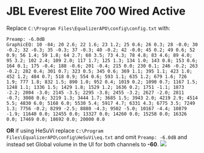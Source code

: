 # JBL Everest Elite 700 Wired Active
Replace `C:\Program Files\EqualizerAPO\config\config.txt` with:
```
Preamp: -6.0dB
GraphicEQ: 10 -84; 20 2.6; 22 1.6; 23 1.2; 25 0.6; 26 0.3; 28 -0.0; 30 -0.2; 32 -0.3; 35 -0.3; 37 -0.3; 40 -0.2; 42 -0.0; 45 0.2; 49 0.6; 52 0.9; 56 1.4; 59 1.8; 64 2.7; 68 3.5; 73 4.3; 78 4.8; 83 4.6; 89 4.0; 95 3.2; 102 2.4; 109 2.0; 117 1.7; 125 1.3; 134 1.0; 143 0.8; 153 0.6; 164 0.1; 175 -0.4; 188 -0.6; 201 -0.4; 215 0.0; 230 0.1; 246 -0.2; 263 -0.2; 282 0.4; 301 0.7; 323 0.5; 345 0.6; 369 1.1; 395 1.1; 423 1.0; 452 1.2; 484 0.7; 518 0.9; 554 0.6; 593 1.1; 635 1.2; 679 1.6; 726 1.9; 777 1.8; 832 1.5; 890 1.0; 952 0.4; 1019 0.2; 1090 0.7; 1167 1.5; 1248 1.1; 1336 1.5; 1429 1.8; 1529 1.2; 1636 0.2; 1751 -1.1; 1873 -2.2; 2004 -3.0; 2145 -3.5; 2295 -3.8; 2455 -3.2; 2627 -2.0; 2811 -0.7; 3008 0.6; 3219 1.3; 3444 1.7; 3685 1.5; 3943 2.0; 4219 2.9; 4514 5.5; 4830 6.0; 5168 6.0; 5530 5.4; 5917 4.7; 6331 4.3; 6775 3.5; 7249 1.3; 7756 -0.2; 8299 -2.5; 8880 -4.3; 9502 -5.0; 10167 -4.4; 10879 -1.9; 11640 0.0; 12455 0.0; 13327 0.0; 14260 0.0; 15258 0.0; 16326 0.0; 17469 0.0; 18692 0.0; 20000 0.0
```
**OR** if using HeSuVi replace `C:\Program Files\EqualizerAPO\config\HeSuVi\eq.txt` and omit `Preamp: -6.0dB` and instead set Global volume in the UI for both channels to **-60**.
![](https://raw.githubusercontent.com/jaakkopasanen/AutoEq/master/results/Sonoma%20Model%20One/innerfidelity/onear/JBL%20Everest%20Elite%20700%20Wired%20Active/JBL%20Everest%20Elite%20700%20Wired%20Active.png)